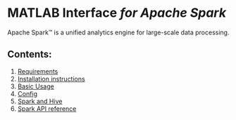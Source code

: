 # MATLAB Interface *for Apache Spark*

Apache Spark™ is a unified analytics engine for large-scale data processing.

## Contents:

1. [Requirements](Requirements.md)
2. [Installation instructions](Installation.md)
3. [Basic Usage](Usage.md)
4. [Config](Config.md)
5. [Spark and Hive](Hive.md)
6. [Spark API reference](SparkApiRef.md)

[//]: #  (Copyright 2021 The MathWorks, Inc.)